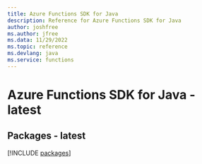 ```yaml
---
title: Azure Functions SDK for Java
description: Reference for Azure Functions SDK for Java
author: joshfree
ms.author: jfree
ms.data: 11/29/2022
ms.topic: reference
ms.devlang: java
ms.service: functions
---
```

# Azure Functions SDK for Java - latest
## Packages - latest
[!INCLUDE [packages](functions-index.md)]